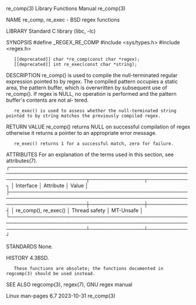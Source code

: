 re_comp(3)							   Library Functions Manual							    re_comp(3)

NAME
       re_comp, re_exec - BSD regex functions

LIBRARY
       Standard C library (libc, -lc)

SYNOPSIS
       #define _REGEX_RE_COMP
       #include <sys/types.h>
       #include <regex.h>

       [[deprecated]] char *re_comp(const char *regex);
       [[deprecated]] int re_exec(const char *string);

DESCRIPTION
       re_comp()  is  used  to	compile	 the null-terminated regular expression pointed to by regex.  The compiled pattern occupies a static area, the pattern
       buffer, which is overwritten by subsequent use of re_comp().  If regex is NULL, no operation is performed and the pattern buffer's contents are not al‐
       tered.

       re_exec() is used to assess whether the null-terminated string pointed to by string matches the previously compiled regex.

RETURN VALUE
       re_comp() returns NULL on successful compilation of regex otherwise it returns a pointer to an appropriate error message.

       re_exec() returns 1 for a successful match, zero for failure.

ATTRIBUTES
       For an explanation of the terms used in this section, see attributes(7).
       ┌─────────────────────────────────────────────────────────────────────────────────────────────────────────────────────────┬───────────────┬───────────┐
       │ Interface														 │ Attribute	 │ Value     │
       ├─────────────────────────────────────────────────────────────────────────────────────────────────────────────────────────┼───────────────┼───────────┤
       │ re_comp(), re_exec()													 │ Thread safety │ MT-Unsafe │
       └─────────────────────────────────────────────────────────────────────────────────────────────────────────────────────────┴───────────────┴───────────┘

STANDARDS
       None.

HISTORY
       4.3BSD.

       These functions are obsolete; the functions documented in regcomp(3) should be used instead.

SEE ALSO
       regcomp(3), regex(7), GNU regex manual

Linux man-pages 6.7							  2023-10-31								    re_comp(3)
